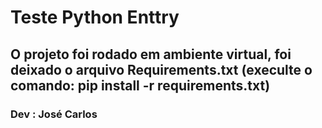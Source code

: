 #  Teste Python Enttry

##  O projeto foi rodado em ambiente virtual, foi deixado o arquivo Requirements.txt (execulte o comando: pip install -r requirements.txt) 

###  Dev : José Carlos